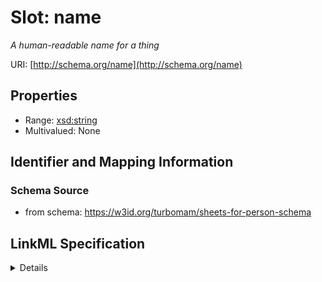 # Slot: name
_A human-readable name for a thing_


URI: [http://schema.org/name](http://schema.org/name)



<!-- no inheritance hierarchy -->




## Properties

* Range: [xsd:string](xsd:string)
* Multivalued: None







## Identifier and Mapping Information







### Schema Source


* from schema: https://w3id.org/turbomam/sheets-for-person-schema




## LinkML Specification

<details>
```yaml
name: name
description: A human-readable name for a thing
from_schema: https://w3id.org/turbomam/sheets-for-person-schema
rank: 1000
slot_uri: schema:name
alias: name
domain_of:
- NamedThing
range: string

```
</details>